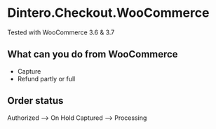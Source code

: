 # Dintero.Checkout.WooCommerce

Tested with WooCommerce 3.6 & 3.7

## What can you do from WooCommerce

- Capture
- Refund partly or full 


## Order status

Authorized --> On Hold
Captured --> Processing

